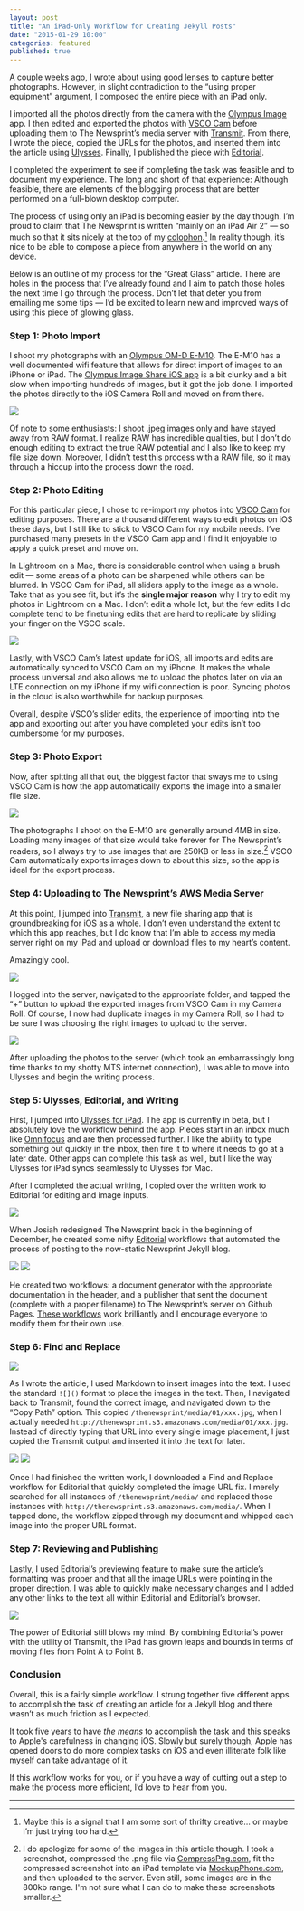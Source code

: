 ```yaml
---
layout: post
title: "An iPad-Only Workflow for Creating Jekyll Posts"
date: "2015-01-29 10:00"
categories: featured
published: true
---
```


A couple weeks ago, I wrote about using [good lenses](http://thenewsprint.co/2015/01/13/great-glass/) to capture better photographs. However, in slight contradiction to the “using proper equipment” argument, I composed the entire piece with an iPad only.

I imported all the photos directly from the camera with the [Olympus Image](https://itunes.apple.com/ca/app/olympus-image-share/id561896860?mt=8&uo=4&at=1l3v5At) app. I then edited and exported the photos with [VSCO Cam](https://itunes.apple.com/ca/app/vsco-cam/id588013838?mt=8&uo=4&at=1l3v5At) before uploading them to The Newsprint’s media server with [Transmit](https://itunes.apple.com/ca/app/transmit-for-ios/id917432930?mt=8&uo=4&at=1l3v5At). From there, I wrote the piece, copied the URLs for the photos, and inserted them into the article using [Ulysses](http://ulyssesapp.com/ipad/). Finally, I published the piece with [Editorial](https://itunes.apple.com/ca/app/editorial/id673907758?mt=8&uo=4&at=1l3v5At).

I completed the experiment to see if completing the task was feasible and to document my experience. The long and short of that experience: Although feasible, there are elements of the blogging process that are better performed on a full-blown desktop computer. 

The process of using only an iPad is becoming easier by the day though. I’m proud to claim that The Newsprint is written “mainly on an iPad Air 2” — so much so that it sits nicely at the top of my [colophon](http://thenewsprint.co/colophon/).[^1] In reality though, it’s nice to be able to compose a piece from anywhere in the world on any device.

Below is an outline of my process for the “Great Glass” article. There are holes in the process that I’ve already found and I aim to patch those holes the next time I go through the process. Don’t let that deter you from emailing me some tips — I’d be excited to learn new and improved ways of using this piece of glowing glass.

### Step 1: Photo Import

I shoot my photographs with an [Olympus OM-D E-M10](http://www.amazon.com/gp/product/B00HPQ0A16/ref=as_li_qf_sp_asin_il_tl?ie=UTF8&camp=1789&creative=9325&creativeASIN=B00HPQ0A16&linkCode=as2&tag=thenews02-20&linkId=UYLLHKBSYUZ7UCLM). The E-M10 has a well documented wifi feature that allows for direct import of images to an iPhone or iPad. The [Olympus Image Share iOS app](https://itunes.apple.com/ca/app/olympus-image-share/id561896860?mt=8&uo=4&at=1l3v5At) is a bit clunky and a bit slow when importing hundreds of images, but it got the job done. I imported the photos directly to the iOS Camera Roll and moved on from there.

*![](http://thenewsprint.s3.amazonaws.com/media/2015/01/iPad-Only-16.png)*

Of note to some enthusiasts: I shoot .jpeg images only and have stayed away from RAW format. I realize RAW has incredible qualities, but I don’t do enough editing to extract the true RAW potential and I also like to keep my file size down. Moreover, I didn’t test this process with a RAW file, so it may through a hiccup into the process down the road.

### Step 2: Photo Editing

For this particular piece, I chose to re-import my photos into [VSCO Cam](https://itunes.apple.com/ca/app/vsco-cam/id588013838?mt=8&uo=4&at=1l3v5At) for editing purposes. There are a thousand different ways to edit photos on iOS these days, but I still like to stick to VSCO Cam for my mobile needs. I’ve purchased many presets in the VSCO Cam app and I find it enjoyable to apply a quick preset and move on.

In Lightroom on a Mac, there is considerable control when using a brush edit — some areas of a photo can be sharpened while others can be blurred. In VSCO Cam for iPad, all sliders apply to the image as a whole. Take that as you see fit, but it’s the **single major reason** why I try to edit my photos in Lightroom on a Mac. I don’t edit a whole lot, but the few edits I do complete tend to be finetuning edits that are hard to replicate by sliding your finger on the VSCO scale.

*![](http://thenewsprint.s3.amazonaws.com/media/2015/01/iPad-Only-9.png)*

Lastly, with VSCO Cam’s latest update for iOS, all imports and edits are automatically synced to VSCO Cam on my iPhone. It makes the whole process universal and also allows me to upload the photos later on via an LTE connection on my iPhone if my wifi connection is poor. Syncing photos in the cloud is also worthwhile for backup purposes. 

Overall, despite VSCO’s slider edits, the experience of importing into the app and exporting out after you have completed your edits isn’t too cumbersome for my purposes.  

### Step 3: Photo Export

Now, after spitting all that out, the biggest factor that sways me to using VSCO Cam is how the app automatically exports the image into a smaller file size. 

*![](http://thenewsprint.s3.amazonaws.com/media/2015/01/iPad-Only-8.png)*

The photographs I shoot on the E-M10 are generally around 4MB in size. Loading many images of that size would take forever for The Newsprint’s readers, so I always try to use images that are 250KB or less in size.[^2] VSCO Cam automatically exports images down to about this size, so the app is ideal for the export process.

### Step 4: Uploading to The Newsprint’s AWS Media Server

At this point, I jumped into [Transmit](https://itunes.apple.com/ca/app/transmit-for-ios/id917432930?mt=8&uo=4&at=1l3v5At), a new file sharing app that is groundbreaking for iOS as a whole. I don’t even understand the extent to which this app reaches, but I do know that I’m able to access my media server right on my iPad and upload or download files to my heart’s content.

Amazingly cool.

*![](http://thenewsprint.s3.amazonaws.com/media/2015/01/iPad-Only-7.png)*

I logged into the server, navigated to the appropriate folder, and tapped the “+” button to upload the exported images from VSCO Cam in my Camera Roll. Of course, I now had duplicate images in my Camera Roll, so I had to be sure I was choosing the right images to upload to the server.

*![](http://thenewsprint.s3.amazonaws.com/media/2015/01/iPad-Only-4.png)*

After uploading the photos to the server (which took an embarrassingly long time thanks to my shotty MTS internet connection), I was able to move into Ulysses and begin the writing process.

### Step 5: Ulysses, Editorial, and Writing

First, I jumped into [Ulysses for iPad](http://ulyssesapp.com/ipad/). The app is currently in beta, but I absolutely love the workflow behind the app. Pieces start in an inbox much like [Omnifocus](https://itunes.apple.com/ca/app/omnifocus-2-for-ipad/id904071710?mt=8&uo=4&at=1l3v5At) and are then processed further. I like the ability to type something out quickly in the inbox, then fire it to where it needs to go at a later date. Other apps can complete this task as well, but I like the way Ulysses for iPad syncs seamlessly to Ulysses for Mac. 

After I completed the actual writing, I copied over the written work to Editorial for editing and image inputs. 

*![](http://thenewsprint.s3.amazonaws.com/media/2015/01/iPad-Only-1.png)*

When Josiah redesigned The Newsprint back in the beginning of December, he created some nifty [Editorial](https://itunes.apple.com/ca/app/editorial/id673907758?mt=8&uo=4&at=1l3v5At) workflows that automated the process of posting to the now-static Newsprint Jekyll blog. 

*![](http://thenewsprint.s3.amazonaws.com/media/2015/01/iPad-Only-2.png)*
*![](http://thenewsprint.s3.amazonaws.com/media/2015/01/iPad-Only-3.png)*

He created two workflows: a document generator with the appropriate documentation in the header, and a publisher that sent the document (complete with a proper filename) to The Newsprint’s server on Github Pages. [These workflows](http://jwie.be/writing/building-the-newsprint/) work brilliantly and I encourage everyone to modify them for their own use.

### Step 6: Find and Replace

*![](http://thenewsprint.s3.amazonaws.com/media/2015/01/iPad-Only-5.png)*

As I wrote the article, I used Markdown to insert images into the text. I used the standard `![]()`  format to place the images in the text. Then, I navigated back to Transmit, found the correct image, and navigated down to the “Copy Path” option. This copied `/thenewsprint/media/01/xxx.jpg`, when I actually needed `http://thenewsprint.s3.amazonaws.com/media/01/xxx.jpg`. Instead of directly typing that URL into every single image placement, I just copied the Transmit output and inserted it into the text for later. 

*![](http://thenewsprint.s3.amazonaws.com/media/2015/01/iPad-Only-15.png)*
*![](http://thenewsprint.s3.amazonaws.com/media/2015/01/iPad-Only-14.png)*

Once I had finished the written work, I downloaded a Find and Replace workflow for Editorial that quickly completed the image URL fix. I merely searched for all instances of `/thenewsprint/media/` and replaced those instances with `http://thenewsprint.s3.amazonaws.com/media/`. When I tapped done, the workflow zipped through my document and whipped each image into the proper URL format. 

### Step 7: Reviewing and Publishing

Lastly, I used Editorial’s previewing feature to make sure the article’s formatting was proper and that all the image URLs were pointing in the proper direction. I was able to quickly make necessary changes and I added any other links to the text all within Editorial and Editorial’s browser. 

*![](http://thenewsprint.s3.amazonaws.com/media/2015/01/iPad-Only-17.png)*

The power of Editorial still blows my mind. By combining Editorial’s power with the utility of Transmit, the iPad has grown leaps and bounds in terms of moving files from Point A to Point B.

### Conclusion

Overall, this is a fairly simple workflow. I strung together five different apps to accomplish the task of creating an article for a Jekyll blog and there wasn’t as much friction as I expected.

It took five years to have *the means* to accomplish the task and this speaks to Apple's carefulness in changing iOS. Slowly but surely though, Apple has opened doors to do more complex tasks on iOS and even illiterate folk like myself can take advantage of it.

If this workflow works for you, or if you have a way of cutting out a step to make the process more efficient, I’d love to hear from you.

---

[^1]: Maybe this is a signal that I am some sort of thrifty creative… or maybe I’m just trying too hard. 

[^2]: I do apologize for some of the images in this article though. I took a screenshot, compressed the .png file via [CompressPng.com](http://compresspng.com/), fit the compressed screenshot into an iPad template via [MockupPhone.com](http://mockuphone.com/), and then uploaded to the server. Even still, some images are in the 800kb range. I'm not sure what I can do to make these screenshots smaller.